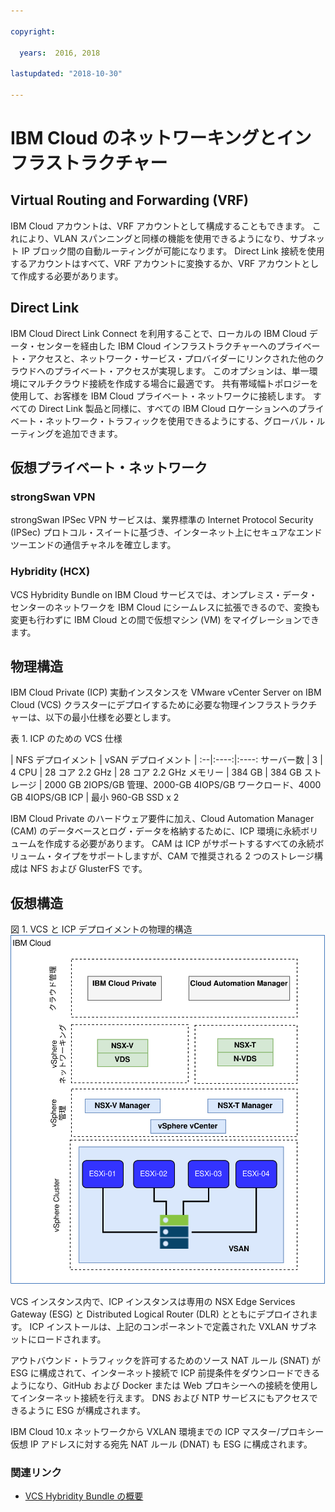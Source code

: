 ```yaml
---

copyright:

  years:  2016, 2018

lastupdated: "2018-10-30"

---
```



# IBM Cloud のネットワーキングとインフラストラクチャー

## Virtual Routing and Forwarding (VRF)

IBM Cloud アカウントは、VRF アカウントとして構成することもできます。 これにより、VLAN スパンニングと同様の機能を使用できるようになり、サブネット IP ブロック間の自動ルーティングが可能になります。 Direct Link 接続を使用するアカウントはすべて、VRF アカウントに変換するか、VRF アカウントとして作成する必要があります。

## Direct Link

IBM Cloud Direct Link Connect を利用することで、ローカルの IBM Cloud データ・センターを経由した IBM Cloud インフラストラクチャーへのプライベート・アクセスと、ネットワーク・サービス・プロバイダーにリンクされた他のクラウドへのプライベート・アクセスが実現します。 このオプションは、単一環境にマルチクラウド接続を作成する場合に最適です。 共有帯域幅トポロジーを使用して、お客様を IBM Cloud プライベート・ネットワークに接続します。 すべての Direct Link 製品と同様に、すべての IBM Cloud ロケーションへのプライベート・ネットワーク・トラフィックを使用できるようにする、グローバル・ルーティングを追加できます。

## 仮想プライベート・ネットワーク

### strongSwan VPN

strongSwan IPSec VPN サービスは、業界標準の Internet Protocol Security (IPSec) プロトコル・スイートに基づき、インターネット上にセキュアなエンドツーエンドの通信チャネルを確立します。

### Hybridity (HCX)

VCS Hybridity Bundle on IBM Cloud サービスでは、オンプレミス・データ・センターのネットワークを IBM Cloud にシームレスに拡張できるので、変換も変更も行わずに IBM Cloud との間で仮想マシン (VM) をマイグレーションできます。

## 物理構造

IBM Cloud Private (ICP) 実動インスタンスを VMware vCenter Server on IBM Cloud (VCS) クラスターにデプロイするために必要な物理インフラストラクチャーは、以下の最小仕様を必要とします。

表 1. ICP のための VCS 仕様

| NFS デプロイメント  |  vSAN デプロイメント |
:--|:----:|:----:
サーバー数  |  3 |  4
CPU | 28 コア 2.2 GHz | 28 コア 2.2 GHz
メモリー | 384 GB | 384 GB
ストレージ | 2000 GB 2IOPS/GB 管理、2000-GB 4IOPS/GB ワークロード、4000 GB 4IOPS/GB ICP | 最小 960-GB SSD x 2

IBM Cloud Private のハードウェア要件に加え、Cloud Automation Manager (CAM) のデータベースとログ・データを格納するために、ICP 環境に永続ボリュームを作成する必要があります。 CAM は ICP がサポートするすべての永続ボリューム・タイプをサポートしますが、CAM で推奨される 2 つのストレージ構成は NFS および GlusterFS です。

## 仮想構造

図 1. VCS と ICP デプロイメントの物理的構造
![VCS と ICP デプロイメントの物理的構造](vcsicp-phy-ics-icp-deployment.svg)

VCS インスタンス内で、ICP インスタンスは専用の NSX Edge Services Gateway (ESG) と Distributed Logical Router (DLR) とともにデプロイされます。 ICP インストールは、上記のコンポーネントで定義された VXLAN サブネットにロードされます。

アウトバウンド・トラフィックを許可するためのソース NAT ルール (SNAT) が ESG に構成されて、インターネット接続で ICP 前提条件をダウンロードできるようになり、GitHub および Docker または Web プロキシーへの接続を使用してインターネット接続を行えます。 DNS および NTP サービスにもアクセスできるように ESG が構成されます。

IBM Cloud 10.x ネットワークから VXLAN 環境までの ICP マスター/プロキシー仮想 IP アドレスに対する宛先 NAT ルール (DNAT) も ESG に構成されます。

### 関連リンク

* [VCS Hybridity Bundle の概要](../vcs/vcs-hybridity-intro.html)
